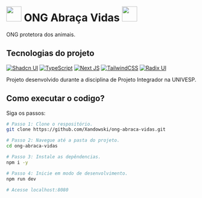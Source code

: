 # <img src="src/app/icon.ico" width="40"> ONG Abraça Vidas <img src="src/app/icon.ico" width="40">

ONG protetora dos animais.

## Tecnologias do projeto

[![Shadcn UI](https://img.shields.io/badge/shadcn%20ui-161618.svg?style=for-the-badge&logo=shadcnui&logoColor=white)](https://ui.shadcn.com/)
[![TypeScript](https://img.shields.io/badge/typescript-%23007ACC.svg?style=for-the-badge&logo=typescript&logoColor=white)](https://www.typescriptlang.org/)
[![Next JS](https://img.shields.io/badge/Next-black?style=for-the-badge&logo=next.js&logoColor=white)](https://nextjs.org/)
[![TailwindCSS](https://img.shields.io/badge/tailwindcss-%2338B2AC.svg?style=for-the-badge&logo=tailwind-css&logoColor=white)](https://tailwindcss.com/)
[![Radix UI](https://img.shields.io/badge/radix%20ui-161618.svg?style=for-the-badge&logo=radix-ui&logoColor=white)](https://www.radix-ui.com/)

Projeto desenvolvido durante a disciplina de Projeto Integrador na UNIVESP.

## Como executar o codigo?

Siga os passos:

```sh
# Passo 1: Clone o respositório.
git clone https://github.com/Xandowski/ong-abraca-vidas.git

# Passo 2: Navegue até a pasta do projeto.
cd ong-abraca-vidas

# Passo 3: Instale as depêndencias.
npm i -y

# Passo 4: Inicie em modo de desenvolvimento.
npm run dev

# Acesse localhost:8080
```
